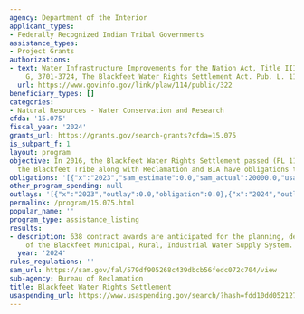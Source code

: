 ```yaml
---
agency: Department of the Interior
applicant_types:
- Federally Recognized Indian Tribal Governments
assistance_types:
- Project Grants
authorizations:
- text: Water Infrastructure Improvements for the Nation Act, Title III, Subtitle
    G, 3701-3724, The Blackfeet Water Rights Settlement Act. Pub. L. 114, 322.
  url: https://www.govinfo.gov/link/plaw/114/public/322
beneficiary_types: []
categories:
- Natural Resources - Water Conservation and Research
cfda: '15.075'
fiscal_year: '2024'
grants_url: https://grants.gov/search-grants?cfda=15.075
is_subpart_f: 1
layout: program
objective: In 2016, the Blackfeet Water Rights Settlement passed (PL 114-322) and
  the Blackfeet Tribe along with Reclamation and BIA have obligations to fulfill.
obligations: '[{"x":"2023","sam_estimate":0.0,"sam_actual":20000.0,"usa_spending_actual":0.0},{"x":"2024","sam_estimate":0.0,"sam_actual":2200000.0,"usa_spending_actual":2200000.0},{"x":"2025","sam_estimate":0.0,"sam_actual":2000000.0,"usa_spending_actual":0.0}]'
other_program_spending: null
outlays: '[{"x":"2023","outlay":0.0,"obligation":0.0},{"x":"2024","outlay":0.0,"obligation":2200000.0},{"x":"2025","outlay":0.0,"obligation":0.0}]'
permalink: /program/15.075.html
popular_name: ''
program_type: assistance_listing
results:
- description: 638 contract awards are anticipated for the planning, design, and construction
    of the Blackfeet Municipal, Rural, Industrial Water Supply System.
  year: '2024'
rules_regulations: ''
sam_url: https://sam.gov/fal/579df905268c439dbcb56fedc072c704/view
sub-agency: Bureau of Reclamation
title: Blackfeet Water Rights Settlement
usaspending_url: https://www.usaspending.gov/search/?hash=fdd10dd0521277806238a65d27f05ccb
---
```

